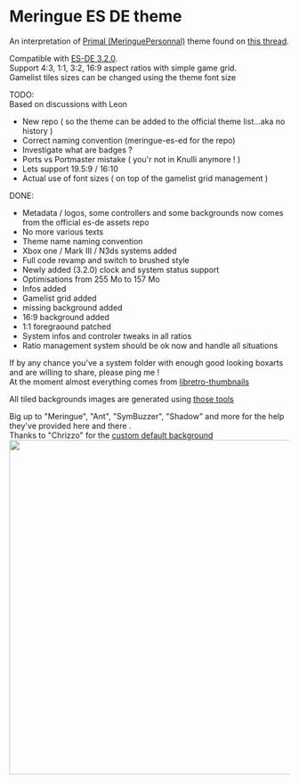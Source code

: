# Meringue ES DE theme

An interpretation of [Primal (MeringuePersonnal)](https://www.reddit.com/user/MeringuePersonal3407/) theme found on [this thread](https://www.reddit.com/r/ANBERNIC/comments/1ix9124/my_collection/).<br />

Compatible with [ES-DE 3.2.0](https://es-de.org/).<br>
Support 4:3, 1:1, 3:2, 16:9 aspect ratios with simple game grid.<br />
Gamelist tiles sizes can be changed using the theme font size <br />


TODO: <br />
Based on discussions with Leon
- New repo ( so the theme can be added to the official theme list...aka no history )
- Correct naming convention (meringue-es-ed for the repo)
- Investigate what are badges ?
- Ports vs Portmaster mistake ( you'r not in Knulli anymore ! )
- Lets support 19.5:9 / 16:10
- Actual use of font sizes ( on top of the gamelist grid management )

DONE: <br />
- Metadata / logos, some controllers and some backgrounds now comes from the official es-de assets repo
- No more various texts 
- Theme name naming convention
- Xbox one / Mark III / N3ds systems added
- Full code revamp and switch to brushed style
- Newly added (3.2.0) clock and system status support
- Optimisations from 255 Mo to 157 Mo
- Infos added
- Gamelist grid added
- missing background added
- 16:9 background added
- 1:1 foregraound patched
- System infos and controler tweaks in all ratios
- Ratio management system should be ok now and handle all situations




If by any chance you've a system folder with enough good looking boxarts and are willing to share, please ping me !<br />
At the moment almost everything comes from [libretro-thumbnails](https://github.com/libretro-thumbnails/libretro-thumbnails)

All tiled backgrounds images are generated using [those tools](https://github.com/kthod861/Boxart_Project)


Big up to "Meringue", "Ant", "SymBuzzer", "Shadow" and more for the help they've provided here and there .<br>
Thanks to "Chrizzo" for the [custom default background](https://github.com/chrizzo-hb/knulli-bootlogo/tree/main/knulli)<br>
<img src="https://github.com/kthod861/Meringue_ES_DE_rg406/blob/main/screen.jpg" width="600" /><br />
